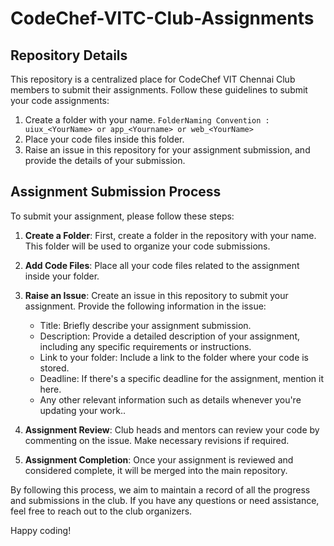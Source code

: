 # CodeChef-VITC-Club-Assignments

## Repository Details
This repository is a centralized place for CodeChef VIT Chennai Club members to submit their assignments. Follow these guidelines to submit your code assignments:

1. Create a folder with your name. `FolderNaming Convention : uiux_<YourName> or app_<Yourname> or web_<YourName>`
2. Place your code files inside this folder.
3. Raise an issue in this repository for your assignment submission, and provide the details of your submission.

## Assignment Submission Process
To submit your assignment, please follow these steps:

1. **Create a Folder**: First, create a folder in the repository with your name. This folder will be used to organize your code submissions.

2. **Add Code Files**: Place all your code files related to the assignment inside your folder.

3. **Raise an Issue**: Create an issue in this repository to submit your assignment. Provide the following information in the issue:

    - Title: Briefly describe your assignment submission.
    - Description: Provide a detailed description of your assignment, including any specific requirements or instructions.
    - Link to your folder: Include a link to the folder where your code is stored.
    - Deadline: If there's a specific deadline for the assignment, mention it here.
    - Any other relevant information such as details whenever you're updating your work..

4. **Assignment Review**: Club heads and mentors can review your code by commenting on the issue. Make necessary revisions if required.

5. **Assignment Completion**: Once your assignment is reviewed and considered complete, it will be merged into the main repository.

By following this process, we aim to maintain a record of all the progress and submissions in the club. If you have any questions or need assistance, feel free to reach out to the club organizers.

Happy coding!

